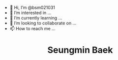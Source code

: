 - 👋 Hi, I’m @bsm021031
- 👀 I’m interested in ...
- 🌱 I’m currently learning ...
- 💞️ I’m looking to collaborate on ...
- 📫 How to reach me ...

<h1 align = "center">Seungmin Baek</h1>
